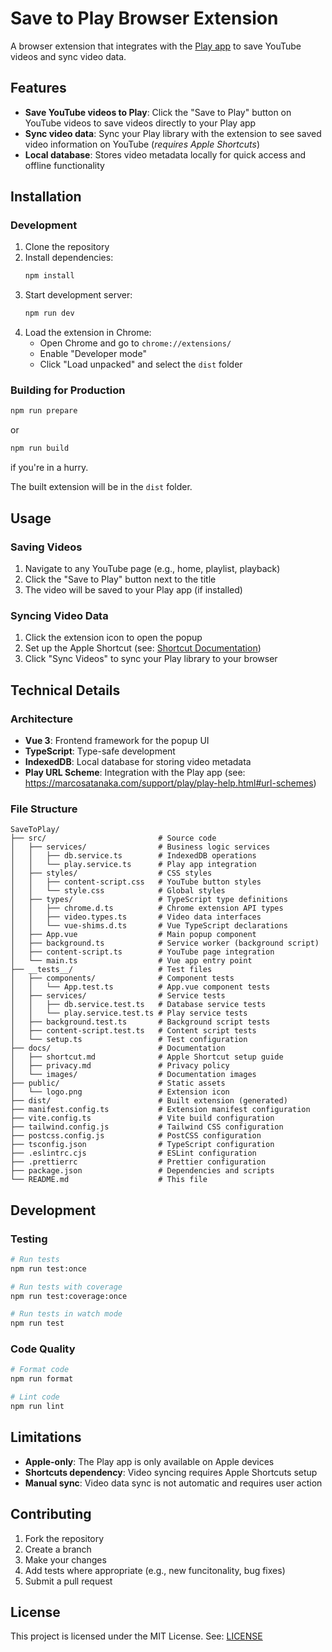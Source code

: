 # Save to Play Browser Extension

A browser extension that integrates with the [Play app](https://apps.apple.com/us/app/play-save-videos-watch-later/id1596506190) to save YouTube videos and sync video data.

## Features

- **Save YouTube videos to Play**: Click the "Save to Play" button on YouTube videos to save videos directly to your Play app
- **Sync video data**: Sync your Play library with the extension to see saved video information on YouTube (_requires Apple Shortcuts_)
- **Local database**: Stores video metadata locally for quick access and offline functionality

## Installation

### Development

1. Clone the repository
2. Install dependencies:
   ```bash
   npm install
   ```
3. Start development server:
   ```bash
   npm run dev
   ```
4. Load the extension in Chrome:
   - Open Chrome and go to `chrome://extensions/`
   - Enable "Developer mode"
   - Click "Load unpacked" and select the `dist` folder

### Building for Production

```bash
npm run prepare
```

or

```bash
npm run build
```

if you're in a hurry.

The built extension will be in the `dist` folder.

## Usage

### Saving Videos

1. Navigate to any YouTube page (e.g., home, playlist, playback)
2. Click the "Save to Play" button next to the title
3. The video will be saved to your Play app (if installed)

### Syncing Video Data

1. Click the extension icon to open the popup
2. Set up the Apple Shortcut (see: [Shortcut Documentation](./docs/shortcut.md))
3. Click "Sync Videos" to sync your Play library to your browser

## Technical Details

### Architecture

- **Vue 3**: Frontend framework for the popup UI
- **TypeScript**: Type-safe development
- **IndexedDB**: Local database for storing video metadata
- **Play URL Scheme**: Integration with the Play app (see: https://marcosatanaka.com/support/play/play-help.html#url-schemes)

### File Structure

```
SaveToPlay/
├── src/                         # Source code
│   ├── services/                # Business logic services
│   │   ├── db.service.ts        # IndexedDB operations
│   │   └── play.service.ts      # Play app integration
│   ├── styles/                  # CSS styles
│   │   ├── content-script.css   # YouTube button styles
│   │   └── style.css            # Global styles
│   ├── types/                   # TypeScript type definitions
│   │   ├── chrome.d.ts          # Chrome extension API types
│   │   ├── video.types.ts       # Video data interfaces
│   │   └── vue-shims.d.ts       # Vue TypeScript declarations
│   ├── App.vue                  # Main popup component
│   ├── background.ts            # Service worker (background script)
│   ├── content-script.ts        # YouTube page integration
│   └── main.ts                  # Vue app entry point
├── __tests__/                   # Test files
│   ├── components/              # Component tests
│   │   └── App.test.ts          # App.vue component tests
│   ├── services/                # Service tests
│   │   ├── db.service.test.ts   # Database service tests
│   │   └── play.service.test.ts # Play service tests
│   ├── background.test.ts       # Background script tests
│   ├── content-script.test.ts   # Content script tests
│   └── setup.ts                 # Test configuration
├── docs/                        # Documentation
│   ├── shortcut.md              # Apple Shortcut setup guide
│   ├── privacy.md               # Privacy policy
│   └── images/                  # Documentation images
├── public/                      # Static assets
│   └── logo.png                 # Extension icon
├── dist/                        # Built extension (generated)
├── manifest.config.ts           # Extension manifest configuration
├── vite.config.ts               # Vite build configuration
├── tailwind.config.js           # Tailwind CSS configuration
├── postcss.config.js            # PostCSS configuration
├── tsconfig.json                # TypeScript configuration
├── .eslintrc.cjs                # ESLint configuration
├── .prettierrc                  # Prettier configuration
├── package.json                 # Dependencies and scripts
└── README.md                    # This file
```

## Development

### Testing

```bash
# Run tests
npm run test:once

# Run tests with coverage
npm run test:coverage:once

# Run tests in watch mode
npm run test
```

### Code Quality

```bash
# Format code
npm run format

# Lint code
npm run lint
```

## Limitations

- **Apple-only**: The Play app is only available on Apple devices
- **Shortcuts dependency**: Video syncing requires Apple Shortcuts setup
- **Manual sync**: Video data sync is not automatic and requires user action

## Contributing

1. Fork the repository
2. Create a branch
3. Make your changes
4. Add tests where appropriate (e.g., new funcitonality, bug fixes)
5. Submit a pull request

## License

This project is licensed under the MIT License. See: [LICENSE](LICENSE)
